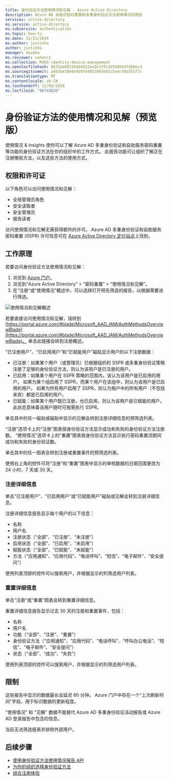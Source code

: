 ```yaml
---
title: 身份验证方法使用情况和见解 - Azure Active Directory
description: Azure AD 自助式密码重置和多重身份验证方法使用情况的报告
services: active-directory
ms.service: active-directory
ms.subservice: authentication
ms.topic: how-to
ms.date: 11/21/2019
ms.author: justinha
author: justinha
manager: daveba
ms.reviewer: sahenry
ms.collection: M365-identity-device-management
ms.openlocfilehash: 8633ae0d23650eb12ee2e1fdcd355864dfd8b6c3
ms.sourcegitcommit: ad83be10e9e910fd4853965661c5edc7bb7b1f7c
ms.translationtype: MT
ms.contentlocale: zh-CN
ms.lasthandoff: 12/06/2020
ms.locfileid: "96743626"
---
```

# <a name="authentication-methods-usage--insights-preview"></a>身份验证方法的使用情况和见解（预览版）

使用情况 & insights 使你可以了解 Azure AD 多重身份验证和自助服务密码重置等功能的身份验证方法在你的组织中的工作方式。 此报告功能可让组织了解正在注册哪些方法，以及这些方法的使用方式。

## <a name="permissions-and-licenses"></a>权限和许可证

以下角色可以访问使用情况和见解：

- 全局管理员角色
- 安全读取者
- 安全管理员
- 报告读者

访问使用情况和见解无需获得额外的许可。 Azure AD 多重身份验证和自助服务密码重置 (SSPR) 许可信息可在 [Azure Active Directory 定价站点](https://azure.microsoft.com/pricing/details/active-directory/)上找到。

## <a name="how-it-works"></a>工作原理

若要访问身份验证方法使用情况和见解：

1. 浏览到 [Azure 门户](https://portal.azure.com)。
1. 浏览到“Azure Active Directory” > “密码重置” > “使用情况和见解”。  
1. 在“注册”或“使用情况”概述中，可以选择打开预先筛选的报告，以根据需要进行筛选。 

![使用情况和见解概述](./media/howto-authentication-methods-usage-insights/usage-insights-overview.png)

若要直接访问使用情况和见解，请转到 [https://portal.azure.com/#blade/Microsoft_AAD_IAM/AuthMethodsOverviewBlade](https://portal.azure.com/#blade/Microsoft_AAD_IAM/AuthMethodsOverviewBlade)。 单击此链接会转到注册概述。

“已注册用户”、“已启用用户”和“已赋能用户”磁贴显示用户的以下注册数据：

- 已注册：如果某个用户（或管理员）已根据组织的 SSPR 或多重身份验证策略注册了足够的身份验证方法，则认为该用户是已注册的用户。
- 已启用：如果某个用户在 SSPR 策略的范围内，该认为该用户是已启用的用户。 如果为某个组启用了 SSPR，而某个用户在该组中，则认为该用户是已启用的用户。 如果为所有用户启用了 SSPR，则认为租户中的所有用户（不包括来宾）都是已启用的用户。
- 已赋能：如果某个用户既已注册，也已启用，则认为该用户是已赋能的用户。 此状态意味着该用户随时可按需执行 SSPR。

单击其中的任一磁贴或磁贴中显示的见解会转到注册详细信息的预筛选列表。

“注册”选项卡上的“注册”图表按身份验证方法显示成功和失败的身份验证方法注册数。  “使用情况”选项卡上的“重置”图表按身份验证方法显示执行密码重置流期间成功和失败的身份验证数。 

单击其中的任一图表会转到注册或重置事件的预筛选列表。

使用右上角的控件可将“注册”和“重置”图表中显示的审核数据的日期范围更改为 24 小时、7 天或 30 天。

### <a name="registration-details"></a>注册详细信息

单击“已注册用户”、“已启用用户”或“已赋能用户”磁贴或见解会转到注册详细信息。  

注册详细信息报告显示每个用户的以下信息：

- 名称
- 用户名
- 注册状态（“全部”、“已注册”、“未注册”）
- 启用状态（“全部”、“已启用”、“未启用”）
- 赋能状态（“全部”、“已赋能”、“未赋能”）
- 方法（“应用通知”、“应用代码”、“电话呼叫”、“短信”、“电子邮件”、“安全提问”）

使用列表顶部的控件可以搜索用户，并根据显示的列筛选用户列表。

### <a name="reset-details"></a>重置详细信息

单击“注册”或“重置”图表会转到重置详细信息。

重置详细信息报告显示过去 30 天的注册和重置事件，包括：

- 名称
- 用户名
- 功能（“全部”、“注册”、“重置”）
- 身份验证方法（“应用通知”、“应用代码”、“电话呼叫”、“呼叫办公电话”、“短信”、“电子邮件”、“安全提问”）
- 状态（“全部”、“成功”、“失败”）

使用列表顶部的控件可以搜索用户，并根据显示的列筛选用户列表。

## <a name="limitations"></a>限制

这些报告中显示的数据最长会延迟 60 分钟。 Azure 门户中存在一个“上次刷新时间”字段，用于标识数据的更新程度。

"使用情况" 和 "见解" 数据不能替代 Azure AD 多重身份验证活动报告或 Azure AD 登录报告中包含的信息。

当前无法筛选报表并排除外部用户。

## <a name="next-steps"></a>后续步骤

- [使用身份验证方法使用情况报告 API](/graph/api/resources/authenticationmethods-usage-insights-overview?view=graph-rest-beta)
- [为你的组织选择身份验证方法](concept-authentication-methods.md)
- [组合注册体验](concept-registration-mfa-sspr-combined.md)
